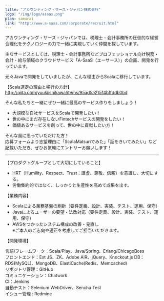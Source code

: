 ```yaml
---
title: "アカウンティング・サース・ジャパン株式会社"
logo: "/img/logo/asaas.png"
plan: samurai
link: "http://www.a-saas.com/corporate/recruit.html"
---
```

アカウンティング・サース・ジャパンでは、税理士・会計事務所の圧倒的な経営合理化をテクノロジーの力で一緒に実現していく仲間を探しています。

主なサービスとしては、税理士・会計事務所などプロフェッショナル向け税務・会計・給与領域のクラウドサービス「A-SaaS（エーサース）」の企画、開発を行っています。

元々Javaで開発をしていましたが、こんな理由からScalaに移行しています。

【Scala選定の理由と移行の方針】 
<http://qiita.com/yuukiishikawa/items/95ad5a21514bffddb0bd>

そんな私たちと一緒にぜひ一緒に最高のサービス作りをしましょう！

- 大規模な自社サービスをScalaで開発したい！
- 世の中にまだ存在しないFintechサービスの開発をしたい！
- 価値あるサービスを創って、世の中に貢献したい方！

そんな風に思っていただけた方！  
応募フォームより志望理由に「ScalaMatsuriでみた」「話をきいてみたい」など記載いただき、ぜひお気軽にエントリーお願いします！


---------------------------------------------------------------------------------------------------------
【プロダクトグループとして大切にしていること】

- HRT（Humility、Respect、Trust：謙虚、尊敬、信頼）を意識し、大切にする。
- 労働集約的ではなく、しっかりと生産性を高めて成果を出す。

【業務内容】

- Scalaによる業務基盤の刷新（要件定義、設計、実装、テスト、運用、保守）
- Javaによるユーザーの要望・法改対応（要件定義、設計、実装、テスト、運用、保守）
- AWSをつかったシステム構成の改善・見直し  
※ご本人のご志向や適正を考慮してご担当いただきます。

【開発環境】

言語/フレームワーク：Scala/Play、Java/Spring、Erlang/ChicagoBoss  
フロントエンド：Ext JS、ZK、Adobe AIR、jQuery、Knockout.js
DB：RDS(MySQL)、MongoDB、ElastiCache(Redis、Memcached)  
リポジトリ管理：GitHub  
コミュニケーション：Chatwork  
CI：Jenkins  
自動テスト：Selenium WebDriver、Sencha Test  
イシュー管理 : Redmine